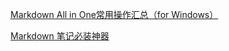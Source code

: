 [Markdown All in One常用操作汇总（for Windows）](https://blog.winnietech.cn/2023/09/22/Markdown_All_in_One%E5%B8%B8%E7%94%A8%E6%93%8D%E4%BD%9C%E6%B1%87%E6%80%BB/)

[Markdown 笔记必装神器](https://zhuanlan.zhihu.com/p/32350899942)